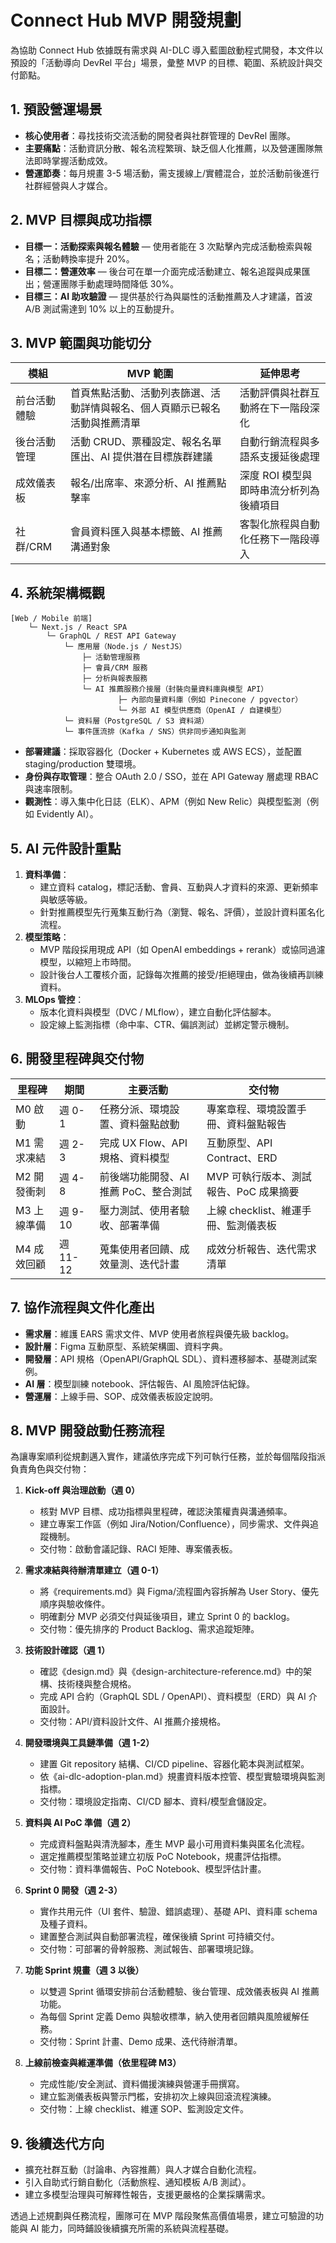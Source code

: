 # Connect Hub MVP 開發規劃

為協助 Connect Hub 依據既有需求與 AI-DLC 導入藍圖啟動程式開發，本文件以預設的「活動導向 DevRel 平台」場景，彙整 MVP 的目標、範圍、系統設計與交付節點。

## 1. 預設營運場景
- **核心使用者**：尋找技術交流活動的開發者與社群管理的 DevRel 團隊。
- **主要痛點**：活動資訊分散、報名流程繁瑣、缺乏個人化推薦，以及營運團隊無法即時掌握活動成效。
- **營運節奏**：每月規畫 3-5 場活動，需支援線上/實體混合，並於活動前後進行社群經營與人才媒合。

## 2. MVP 目標與成功指標
- **目標一：活動探索與報名體驗** — 使用者能在 3 次點擊內完成活動檢索與報名；活動轉換率提升 20%。
- **目標二：營運效率** — 後台可在單一介面完成活動建立、報名追蹤與成果匯出；營運團隊手動處理時間降低 30%。
- **目標三：AI 助攻驗證** — 提供基於行為與屬性的活動推薦及人才建議，首波 A/B 測試需達到 10% 以上的互動提升。

## 3. MVP 範圍與功能切分
| 模組 | MVP 範圍 | 延伸思考 |
| --- | --- | --- |
| 前台活動體驗 | 首頁焦點活動、活動列表篩選、活動詳情與報名、個人頁顯示已報名活動與推薦清單 | 活動評價與社群互動將在下一階段深化 |
| 後台活動管理 | 活動 CRUD、票種設定、報名名單匯出、AI 提供潛在目標族群建議 | 自動行銷流程與多語系支援延後處理 |
| 成效儀表板 | 報名/出席率、來源分析、AI 推薦點擊率 | 深度 ROI 模型與即時串流分析列為後續項目 |
| 社群/CRM | 會員資料匯入與基本標籤、AI 推薦溝通對象 | 客製化旅程與自動化任務下一階段導入 |

## 4. 系統架構概觀
```
[Web / Mobile 前端]
    └─ Next.js / React SPA
        └─ GraphQL / REST API Gateway
            └─ 應用層（Node.js / NestJS）
                ├─ 活動管理服務
                ├─ 會員/CRM 服務
                ├─ 分析與報表服務
                └─ AI 推薦服務介接層（封裝向量資料庫與模型 API）
                        ├─ 內部向量資料庫（例如 Pinecone / pgvector）
                        └─ 外部 AI 模型供應商（OpenAI / 自建模型）
            └─ 資料層（PostgreSQL / S3 資料湖）
            └─ 事件匯流排（Kafka / SNS）供非同步通知與監測
```
- **部署建議**：採取容器化（Docker + Kubernetes 或 AWS ECS），並配置 staging/production 雙環境。
- **身份與存取管理**：整合 OAuth 2.0 / SSO，並在 API Gateway 層處理 RBAC 與速率限制。
- **觀測性**：導入集中化日誌（ELK）、APM（例如 New Relic）與模型監測（例如 Evidently AI）。

## 5. AI 元件設計重點
1. **資料準備**：
   - 建立資料 catalog，標記活動、會員、互動與人才資料的來源、更新頻率與敏感等級。
   - 針對推薦模型先行蒐集互動行為（瀏覽、報名、評價），並設計資料匿名化流程。
2. **模型策略**：
   - MVP 階段採用現成 API（如 OpenAI embeddings + rerank）或協同過濾模型，以縮短上市時間。
   - 設計後台人工覆核介面，記錄每次推薦的接受/拒絕理由，做為後續再訓練資料。
3. **MLOps 管控**：
   - 版本化資料與模型（DVC / MLflow），建立自動化評估腳本。
   - 設定線上監測指標（命中率、CTR、偏誤測試）並綁定警示機制。

## 6. 開發里程碑與交付物
| 里程碑 | 期間 | 主要活動 | 交付物 |
| --- | --- | --- | --- |
| M0 啟動 | 週 0-1 | 任務分派、環境設置、資料盤點啟動 | 專案章程、環境設置手冊、資料盤點報告 | 
| M1 需求凍結 | 週 2-3 | 完成 UX Flow、API 規格、資料模型 | 互動原型、API Contract、ERD | 
| M2 開發衝刺 | 週 4-8 | 前後端功能開發、AI 推薦 PoC、整合測試 | MVP 可執行版本、測試報告、PoC 成果摘要 | 
| M3 上線準備 | 週 9-10 | 壓力測試、使用者驗收、部署準備 | 上線 checklist、維運手冊、監測儀表板 | 
| M4 成效回顧 | 週 11-12 | 蒐集使用者回饋、成效量測、迭代計畫 | 成效分析報告、迭代需求清單 |

## 7. 協作流程與文件化產出
- **需求層**：維護 EARS 需求文件、MVP 使用者旅程與優先級 backlog。
- **設計層**：Figma 互動原型、系統架構圖、資料字典。
- **開發層**：API 規格（OpenAPI/GraphQL SDL）、資料遷移腳本、基礎測試案例。
- **AI 層**：模型訓練 notebook、評估報告、AI 風險評估紀錄。
- **營運層**：上線手冊、SOP、成效儀表板設定說明。

## 8. MVP 開發啟動任務流程

為讓專案順利從規劃邁入實作，建議依序完成下列可執行任務，並於每個階段指派負責角色與交付物：

1. **Kick-off 與治理啟動（週 0）**
   - 核對 MVP 目標、成功指標與里程碑，確認決策權責與溝通頻率。
   - 建立專案工作區（例如 Jira/Notion/Confluence），同步需求、文件與追蹤機制。
   - 交付物：啟動會議記錄、RACI 矩陣、專案儀表板。

2. **需求凍結與待辦清單建立（週 0-1）**
   - 將《requirements.md》與 Figma/流程圖內容拆解為 User Story、優先順序與驗收條件。
   - 明確劃分 MVP 必須交付與延後項目，建立 Sprint 0 的 backlog。
   - 交付物：優先排序的 Product Backlog、需求追蹤矩陣。

3. **技術設計確認（週 1）**
   - 確認《design.md》與《design-architecture-reference.md》中的架構、技術棧與整合規格。
   - 完成 API 合約（GraphQL SDL / OpenAPI）、資料模型（ERD）與 AI 介面設計。
   - 交付物：API/資料設計文件、AI 推薦介接規格。

4. **開發環境與工具鏈準備（週 1-2）**
   - 建置 Git repository 結構、CI/CD pipeline、容器化範本與測試框架。
   - 依《ai-dlc-adoption-plan.md》規畫資料版本控管、模型實驗環境與監測指標。
   - 交付物：環境設定指南、CI/CD 腳本、資料/模型倉儲設定。

5. **資料與 AI PoC 準備（週 2）**
   - 完成資料盤點與清洗腳本，產生 MVP 最小可用資料集與匿名化流程。
   - 選定推薦模型策略並建立初版 PoC Notebook，規畫評估指標。
   - 交付物：資料準備報告、PoC Notebook、模型評估計畫。

6. **Sprint 0 開發（週 2-3）**
   - 實作共用元件（UI 套件、驗證、錯誤處理）、基礎 API、資料庫 schema 及種子資料。
   - 建置整合測試與自動部署流程，確保後續 Sprint 可持續交付。
   - 交付物：可部署的骨幹服務、測試報告、部署環境記錄。

7. **功能 Sprint 規畫（週 3 以後）**
   - 以雙週 Sprint 循環安排前台活動體驗、後台管理、成效儀表板與 AI 推薦功能。
   - 為每個 Sprint 定義 Demo 與驗收標準，納入使用者回饋與風險緩解任務。
   - 交付物：Sprint 計畫、Demo 成果、迭代待辦清單。

8. **上線前檢查與維運準備（依里程碑 M3）**
   - 完成性能/安全測試、資料備援演練與營運手冊撰寫。
   - 建立監測儀表板與警示門檻，安排初次上線與回滾流程演練。
   - 交付物：上線 checklist、維運 SOP、監測設定文件。

## 9. 後續迭代方向
- 擴充社群互動（討論串、內容推薦）與人才媒合自動化流程。
- 引入自助式行銷自動化（活動旅程、通知模板 A/B 測試）。
- 建立多模型治理與可解釋性報告，支援更嚴格的企業採購需求。

透過上述規劃與任務流程，團隊可在 MVP 階段聚焦高價值場景，建立可驗證的功能與 AI 能力，同時鋪設後續擴充所需的系統與流程基礎。